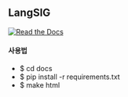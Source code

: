 ## LangSIG

[![Read the Docs](https://readthedocs.org/projects/lang-sig/badge/?version=latest)](https://lang-sig.readthedocs.io/en/latest/)

#### 사용법
- $ cd docs
- $ pip install -r requirements.txt
- $ make html
